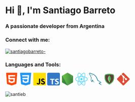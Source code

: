 <h1 align="left">Hi 👋, I'm Santiago Barreto</h1>
<h3 align="left">A passionate developer from Argentina</h3>

<h3 align="left">Connect with me:</h3>
<p align="left">
<a href="https://linkedin.com/in/santiagobarreto-" target="blank"><img align="center" src="https://raw.githubusercontent.com/rahuldkjain/github-profile-readme-generator/master/src/images/icons/Social/linked-in-alt.svg" alt="santiagobarreto-" height="30" width="40" /></a>
</p>

<h3 align="left">Languages and Tools:</h3>
<p align="left"> 
  <img src="./images/html.png" alt="html5" width="40" height="40"/>
  <img src="./images/css.png" alt="css3" width="40" height="40"/> 
  <img src="./images/js.png" alt="javascript" width="40" height="40"/>
  <img src="./images/ts.png" alt="typescript" width="40" height="40"/>
  <img src="./images/node-js.png" alt="nodejs" width="40" height="40"/>
  <img src="./images/react.png" alt="react" width="40" height="40"/>
  <img src="./images/mysql.png" alt="mysql" width="40" height="40"/>
  <img src="./images/mongo.png" alt="mongo" width="40" height="40"/> 
  <img src="./images/git.png" alt="git" width="40" height="40"/>
</p>

<p><img align="center" src="https://github-readme-stats.vercel.app/api/top-langs?username=santieb&show_icons=true&theme=dracula&locale=en&layout=compact" alt="santieb" /></p>
